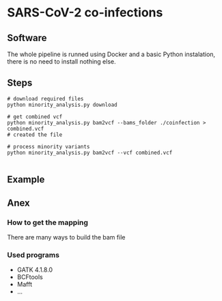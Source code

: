 # SARS-CoV-2 co-infections

## Software
The whole pipeline is runned using Docker and a basic Python instalation, there is no need to install nothing else.

## Steps

```shell script
# download required files
python minority_analysis.py download

# get combined vcf
python minority_analysis.py bam2vcf --bams_folder ./coinfection > combined.vcf
# created the file  

# process minority variants
python minority_analysis.py bam2vcf --vcf combined.vcf


```


 
## Example







## Anex
### How to get the mapping
There are many ways to build the bam file


### Used programs

* GATK 4.1.8.0
* BCFtools
* Mafft
* ...
